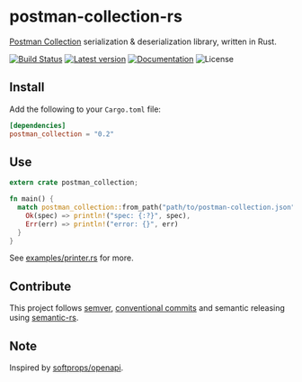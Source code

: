 postman-collection-rs
=====================
[Postman Collection][postman_collection] serialization & deserialization library, written in Rust.

[![Build Status](https://travis-ci.org/mandrean/postman-collection-rs.svg?branch=master)](https://travis-ci.org/mandrean/postman-collection-rs)
[![Latest version](https://img.shields.io/crates/v/postman_collection.svg)](https://crates.io/crates/postman_collection)
[![Documentation](https://docs.rs/postman_collection/badge.svg)](https://docs.rs/postman_collection)
![License](https://img.shields.io/crates/l/postman_collection.svg)

Install
-------
Add the following to your `Cargo.toml` file:

```toml
[dependencies]
postman_collection = "0.2"
```

Use
---
```rust
extern crate postman_collection;

fn main() {
  match postman_collection::from_path("path/to/postman-collection.json") {
    Ok(spec) => println!("spec: {:?}", spec),
    Err(err) => println!("error: {}", err)
  }
}
```

See [examples/printer.rs](examples/printer.rs) for more.

Contribute
----------
This project follows [semver], [conventional commits] and semantic releasing using [semantic-rs].

Note
----
Inspired by [softprops/openapi](https://github.com/softprops/openapi).

[postman_collection]: https://www.getpostman.com/collection
[semver]: https://semver.org/
[conventional commits]: https://www.conventionalcommits.org
[semantic-rs]: https://github.com/semantic-rs/semantic-rs
